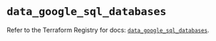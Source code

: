 # `data_google_sql_databases`

Refer to the Terraform Registry for docs: [`data_google_sql_databases`](https://registry.terraform.io/providers/hashicorp/google/6.26.0/docs/data-sources/sql_databases).
